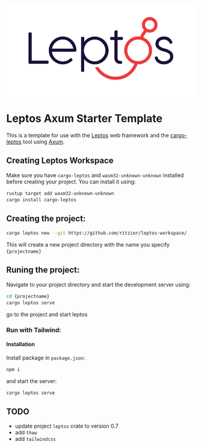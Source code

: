<picture>
    <source srcset="https://raw.githubusercontent.com/leptos-rs/leptos/main/docs/logos/Leptos_logo_Solid_White.svg" media="(prefers-color-scheme: dark)">
    <img src="https://raw.githubusercontent.com/leptos-rs/leptos/main/docs/logos/Leptos_logo_RGB.svg" alt="Leptos Logo">
</picture>

# Leptos Axum Starter Template

This is a template for use with the [Leptos](https://github.com/leptos-rs/leptos) web framework and the [cargo-leptos](https://github.com/akesson/cargo-leptos) tool using [Axum](https://github.com/tokio-rs/axum).

## Creating Leptos Workspace

Make sure you have `cargo-leptos` and `wasm32-unknown-unknown` installed before creating your project. You
can install it using:

```bash
rustup target add wasm32-unknown-unknown
cargo install cargo-leptos
```

## Creating the project:

```bash
cargo leptos new --git https://github.com/ritzier/leptos-workspace/
```

This will create a new project directory with the name you specify `{projectname}`

## Runing the project:

Navigate to your project directory and start the development server using:

```bash
cd {projectname}
cargo leptos serve
```

go to the project and start leptos

### Run with Tailwind:

#### Installation

Install package in `package.json`:

```sh
npm i
```

and start the server:

```sh
cargo leptos serve
```

## TODO

- update project `leptos` crate to version 0.7
- add `thaw`
- add `tailwindcss`
